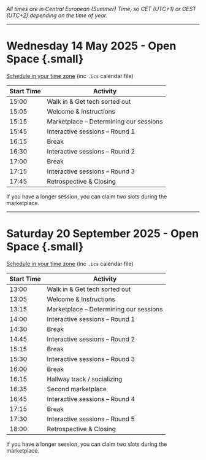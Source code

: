 <!--
.. title: Schedule
.. slug: schedule
.. date: 2023-10-09
.. tags: 
.. category: 
.. link: 
.. description: Friends of Good Software (FroGS) schedule, Wednesday 14 May 2025 3pm CEST, open space
.. type: text
-->

*All times are in Central European (Summer) Time, so CET (UTC+1) or CEST (UTC+2) depending on the time of year.*


<hr class="tall" />


# Wednesday 14 May 2025 - Open Space {.small}

<a href="https://localschedule.netlify.app/#v2%3A%7B%22name%22%3A%22FroGS%20conf%20open%20space%22%2C%22day%22%3A%222025-05-14%22%2C%22tz%22%3A%22Europe%2FAmsterdam%22%2C%22sessions%22%3A%7B%221545%22%3A%22Interactive%20sessions%20%E2%80%93%20Round%201%22%2C%221615%22%3A%22Break%22%2C%221630%22%3A%22Interactive%20sessions%20%E2%80%93%20Round%202%22%2C%221700%22%3A%22Break%22%2C%221715%22%3A%22Interactive%20sessions%20%E2%80%93%20Round%203%22%2C%221500%40Main%20room%22%3A%22Walk%20in%20%26%20Get%20tech%20sorted%20out%22%2C%221505%40Main%20room%22%3A%22Welcome%20%26%20Instructions%22%2C%221515%40Main%20room%22%3A%22Marketplace%20%E2%80%93%20Determining%20our%20sessions%22%2C%221745%40Main%20room%22%3A%22Retrospective%20%26%20Closing%22%7D%7D" target="_blank">Schedule in your time zone</a> (inc `.ics` calendar file)

<table class="table table-sm" style="max-width:600px">
  <thead class="thead-light">
    <tr>
      <th scope="col">Start Time</th>
      <th scope="col">Activity</th>
    </tr>
  </thead>
  <tbody>
    <tr>
      <td>15:00</td>
      <td>Walk in & Get tech sorted out</td>
    </tr>
    <tr class="sched-green">
      <td>15:05</td>
      <td>Welcome & Instructions</td>
    </tr>
    <tr class="sched-green">
      <td>15:15</td>
      <td>Marketplace – Determining our sessions</td>
    </tr>
    <tr class="sched-purple">
      <td>15:45</td>
      <td>Interactive sessions – Round 1</td>
    </tr>
    <tr>
      <td>16:15</td>
      <td>Break</td>
    </tr>
    <tr class="sched-purple">
      <td>16:30</td>
      <td>Interactive sessions – Round 2</td>
    </tr>
    <tr>
      <td>17:00</td>
      <td>Break</td>
    </tr>
    <tr class="sched-purple">
      <td>17:15</td>
      <td>Interactive sessions – Round 3</td>
    </tr>
    <tr class="sched-green">
      <td>17:45</td>
      <td>Retrospective & Closing</td>
    </tr>
  </tbody>
</table>

If you have a longer session, you can claim two slots during the marketplace.


<hr class="tall" />


# Saturday 20 September 2025 - Open Space {.small}

<a href="https://localschedule.netlify.app/#v2%3A%7B%22name%22%3A%22FroGS%20conf%20open%20space%22%2C%22day%22%3A%222025-09-20%22%2C%22tz%22%3A%22Europe%2FAmsterdam%22%2C%22sessions%22%3A%7B%221400%22%3A%22Interactive%20sessions%20%E2%80%93%20Round%201%22%2C%221430%22%3A%22Break%22%2C%221445%22%3A%22Interactive%20sessions%20%E2%80%93%20Round%202%22%2C%221515%22%3A%22Break%22%2C%221530%22%3A%22Interactive%20sessions%20%E2%80%93%20Round%203%22%2C%221600%22%3A%22Break%22%2C%221615%22%3A%22Hallway%20track%20%2F%20socializing%22%2C%221645%22%3A%22Interactive%20sessions%20%E2%80%93%20Round%204%22%2C%221715%22%3A%22Break%22%2C%221730%22%3A%22Interactive%20sessions%20%E2%80%93%20Round%205%22%2C%221300%40Main%20room%22%3A%22Walk%20in%20%26%20Get%20tech%20sorted%20out%22%2C%221305%40Main%20room%22%3A%22Welcome%20%26%20Instructions%22%2C%221315%40Main%20room%22%3A%22Marketplace%20%E2%80%93%20Determining%20our%20sessions%22%2C%221635%40Main%20room%22%3A%22Second%20marketplace%22%2C%221800%40Main%20room%22%3A%22Retrospective%20%26%20Closing%22%7D%7D"
  target="_blank">Schedule in your time zone</a> (inc `.ics` calendar file)

<table class="table table-sm" style="max-width:600px">
  <thead class="thead-light">
    <tr>
      <th scope="col">Start Time</th>
      <th scope="col">Activity</th>
    </tr>
  </thead>
  <tbody>
    <tr>
      <td>13:00</td>
      <td>Walk in & Get tech sorted out</td>
    </tr>
    <tr class="sched-green">
      <td>13:05</td>
      <td>Welcome & Instructions</td>
    </tr>
    <tr class="sched-green">
      <td>13:15</td>
      <td>Marketplace – Determining our sessions</td>
    </tr>
    <tr class="sched-purple">
      <td>14:00</td>
      <td>Interactive sessions – Round 1</td>
    </tr>
    <tr>
      <td>14:30</td>
      <td>Break</td>
    </tr>
    <tr class="sched-purple">
      <td>14:45</td>
      <td>Interactive sessions – Round 2</td>
    </tr>
    <tr>
      <td>15:15</td>
      <td>Break</td>
    </tr>
    <tr class="sched-purple">
      <td>15:30</td>
      <td>Interactive sessions – Round 3</td>
    </tr>
    <tr>
      <td>16:00</td>
      <td>Break</td>
    </tr>
    <tr class="sched-purple">
      <td>16:15</td>
      <td>Hallway track / socializing</td>
    </tr>
    <tr class="sched-green">
      <td>16:35</td>
      <td>Second marketplace</td>
    </tr>
    <tr class="sched-purple">
      <td>16:45</td>
      <td>Interactive sessions – Round 4</td>
    </tr>
        <tr>
      <td>17:15</td>
      <td>Break</td>
    </tr>
    <tr class="sched-purple">
      <td>17:30</td>
      <td>Interactive sessions – Round 5</td>
    </tr>
    <tr class="sched-green">
      <td>18:00</td>
      <td>Retrospective & Closing</td>
    </tr>
  </tbody>
</table>

If you have a longer session, you can claim two slots during the marketplace.



<!--

<hr class="tall" />

# Saturday 21 September 2024 - Open Space {.small}

<a href="https://localschedule.netlify.app/#v2%3A%7B%22name%22%3A%22FroGS%20conf%20open%20space%22%2C%22day%22%3A%222024-09-21%22%2C%22tz%22%3A%22Europe%2FAmsterdam%22%2C%22sessions%22%3A%7B%22945%22%3A%22Walk%20in%20%26%20Shared%20Breakfast%22%2C%221000%22%3A%22Welcome%20%26%20Instructions%22%2C%221015%22%3A%22Marketplace%20%E2%80%93%20Determining%20our%20sessions%22%2C%221100%22%3A%22Interactive%20sessions%20%E2%80%93%20Round%201%22%2C%221145%22%3A%22Break%22%2C%221200%22%3A%22Interactive%20sessions%20%E2%80%93%20Round%202%22%2C%221245%22%3A%22Lunch%22%2C%221345%22%3A%22Marketplace%20%E2%80%93%20Determining%20our%20sessions%22%2C%221415%22%3A%22Interactive%20sessions%20%E2%80%93%20Round%203%22%2C%221500%22%3A%22Break%22%2C%221515%22%3A%22Interactive%20sessions%20%E2%80%93%20Round%204%22%2C%221600%22%3A%22Break%22%2C%221615%22%3A%22Interactive%20sessions%20%E2%80%93%20Round%205%22%2C%221700%22%3A%22Retrospective%20%26%20Closing%22%7D%7D"
  target="_blank">Schedule in your time zone</a> (inc `.ics` calendar file)


<table class="table table-sm" style="max-width:600px">
  <thead class="thead-light">
    <tr>
      <th scope="col">Start Time</th>
      <th scope="col">Activity</th>
    </tr>
  </thead>
  <tbody>
    <tr>
      <td>09:45</td>
      <td>Walk in & Shared Breakfast</td>
    </tr>
    <tr class="sched-green">
      <td>10:00</td>
      <td>Welcome & Instructions</td>
    </tr>
    <tr class="sched-green">
      <td>10:15</td>
      <td>Marketplace – Determining our sessions</td>
    </tr>
    <tr class="sched-purple">
      <td>11:00</td>
      <td>Interactive sessions – Round 1</td>
    </tr>
    <tr>
      <td>11:45</td>
      <td>Break</td>
    </tr>
    <tr class="sched-purple">
      <td>12:00</td>
      <td>Interactive sessions – Round 2</td>
    </tr>
    <tr>
      <td>12:45</td>
      <td>Lunch</td>
    </tr>
    <tr class="sched-green">
      <td>13:45</td>
      <td>Marketplace – Determining our sessions</td>
    </tr>
    <tr class="sched-purple">
      <td>14:15</td>
      <td>Interactive sessions – Round 3</td>
    </tr>
    <tr>
      <td>15:00</td>
      <td>Break</td>
    </tr>
    <tr class="sched-purple">
      <td>15:15</td>
      <td>Interactive sessions – Round 4</td>
    </tr>
    <tr>
      <td>16:00</td>
      <td>Break</td>
    </tr>
    <tr class="sched-purple">
      <td>16:15</td>
      <td>Interactive sessions – Round 5</td>
    </tr>
    <tr class="sched-green">
      <td>17:00</td>
      <td>Retrospective & Closing</td>
    </tr>
  </tbody>
</table>

If you have a longer session, you can claim two slots during the marketplace.

-->



<!-- 

<hr class="tall" />


# Monday 2 December 2024 - Lean Coffee {.small}

<a href="https://localschedule.netlify.app/#v2%3A%7B%22name%22%3A%22FroGS%20conf%20lean%20coffee%22%2C%22day%22%3A%222024-12-02%22%2C%22tz%22%3A%22Europe%2FAmsterdam%22%2C%22sessions%22%3A%7B%221600%22%3A%22lean%20coffee%22%2C%221700%22%3A%22hang%20out%20(optional)%22%7D%7D"
  target="_blank">Schedule in your time zone</a> (inc `.ics` calendar file)

<table class="table table-sm" style="max-width:600px">
  <thead class="thead-light">
    <tr>
      <th scope="col">Start Time</th>
      <th scope="col">Activity</th>
    </tr>
  </thead>
  <tbody>
    <tr class="sched-purple">
      <td>16:00 - 17:00</td>
      <td>Lean Coffee</td>
    </tr>
    <tr class="sched-green">
      <td>17:00 - 17:30</td>
      <td>Hang out (optional)</td>
    </tr>
  </tbody>
</table>

-->
